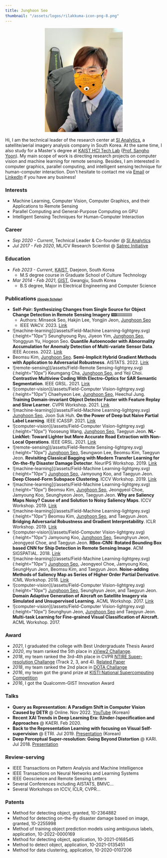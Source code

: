 ```yaml
---
title: Junghoon Seo
thumbnail: "/assets/logos/rilakkuma-icon-png-8.png"
---
```

<div style="text-align: center"><img src="/assets/YN2n7fI_.jpg" width="250" /></div>

Hi, I am the technical leader of the research center at [SI Analytics](https://www.si-analytics.ai/eng), a satellite/aerial imagery analysis company in South Korea. At the same time, I also study for a Master's degree at [KAIST HCI Tech Lab](https://hcitech.org/) ([Prof. Sangho Yoon](http://hcidesigner.weebly.com/)). My main scope of work is directing research projects on computer vision and machine learning for remote sensing. Besides, I am interested in computer graphics, parallel computing, and intelligent sensing technique for human-computer interaction. Don't hesitate to contact me via [Email](mailto:jhseo@si-analytics.ai) or [LinkedIn](https://www.linkedin.com/in/junghoon-seo/) if you have any business!

### Interests
* Machine Learning, Computer Vision, Computer Graphics, and their Applications to Remote Sensing
* Parallel Computing and General-Purpose Computing on GPU
* Intelligent Sensing Techniques for Human-Computer Interaction

### Career
* *Sep 2020 - Current*, Technical Leader & Co-founder @ [SI Analytics](https://www.si-analytics.ai/eng)
* *Jul 2017 - Feb 2020*, ML/CV Research Scientist @ [Satrec Initiative](https://www.satreci.com/)

### Education
* *Feb 2023 - Current*, [KAIST](https://www.kaist.ac.kr/en/), Daejeon, South Korea
  * M.S degree course in Graduate School of Culture Technology
* *Mar 2014 - Feb 2021*, [GIST](https://www.gist.ac.kr/en/main.html), Gwangju, South Korea
  * B.S degree, Major in Electrical Engineering and Computer Science

### Publications <span style="font-size:0.6em;">[(Google Scholar)](https://scholar.google.com/citations?user=9KBQk-YAAAAJ&hl=en)</span>
* **Self-Pair: Synthesizing Changes from Single Source for Object Change Detection in Remote Sensing Imagery** <img height="10" src="/assets/Field-Remote Sensing-lightgrey.svg" display="block">
  * Authors: Minseok Seo, Hakjin Lee, Yongjin Jeon, <U>Junghoon Seo</U>
  * IEEE WACV. 2023. [Link](https://openaccess.thecvf.com/content/WACV2023/html/Seo_Self-Pair_Synthesizing_Changes_From_Single_Source_for_Object_Change_Detection_WACV_2023_paper.html)
* ![machine-learning](/assets/Field-Machine Learning-lightgrey.svg){:height="10px"} Seunghyoung Ryu, Jiyeon Yim, <U>Junghoon Seo</U>, Yonggyun Yu, Hogeon Seo. **Quantile Autoencoder with Abnormality Accumulation for Anomaly Detection of Multi-variate Sensor Data**. IEEE Access. 2022. [Link](https://ieeexplore.ieee.org/abstract/document/9810961/)
* Beomsu Kim, <U>Junghoon Seo</U>. **Semi-Implicit Hybrid Gradient Methods with Application to Adversarial Robustness**. AISTATS. 2022. [Link](https://arxiv.org/abs/2202.10523)
* ![remote-sensing](/assets/Field-Remote Sensing-lightgrey.svg){:height="10px"} Keumgang Cha, <U>Junghoon Seo</U>, and Yeji Choi. **Contrastive Multiview Coding With Electro-Optics for SAR Semantic Segmentation**. IEEE GRSL. 2021. [Link](https://ieeexplore.ieee.org/abstract/document/9537157?casa_token=BKmjojS1rVUAAAAA:fGEfg34u8sfBOI0rtnaq2vs2wNbFGDr3cjH-Hr9zHkKWsNwaa1EsNywaRz62t6V4jABWErGoPg)
* ![computer-vision](/assets/Field-Computer Vision-lightgrey.svg){:height="10px"} Chaehyeon Lee, <U>Junghoon Seo</U>, Heechul Jung. **Training Domain-invariant Object Detector Faster with Feature Replay and Slow Learner**. CVPR Workshop. 2021. [Link](https://arxiv.org/abs/2105.14693)
* ![machine-learning](/assets/Field-Machine Learning-lightgrey.svg) <U>Junghoon Seo</U>, Joon Suk Huh. **On the Power of Deep but Naive Partial Label Learning**. IEEE ICASSP. 2021. [Link](https://arxiv.org/abs/2010.11600)
* ![computer-vision](/assets/Field-Computer Vision-lightgrey.svg){:height="10px"} Yooseung Wang, <U>Junghoon Seo</U>, Taegyun Jeon. **NL-LinkNet: Toward Lighter but More Accurate Road Extraction with Non-Local Operations**. IEEE GRSL. 2021. [Link](https://ieeexplore.ieee.org/document/9336223?fbclid=IwAR05z_8K7UWYGS5Wb6kJEg_1BMGC2BpTXsV0bI8cpCqCKeLWAm8UHFXsEOw)
* ![remote-sensing](/assets/Field-Remote Sensing-lightgrey.svg){:height="10px"} <U>Junghoon Seo</U>, Seungwon Lee, Beomsu Kim, Taegyun Jeon. **Revisiting Classical Bagging with Modern Transfer Learning for On-the-fly Disaster Damage Detector**. NeurIPS Workshop. 2019. [Link](https://arxiv.org/abs/1910.01911)
* ![machine-learning](/assets/Field-Machine Learning-lightgrey.svg){:height="10px"} <U>Junghoon Seo</U>, Jamyoung Koo, and Taegyun Jeon. **Deep Closed-Form Subspace Clustering**. ICCV Workshop. 2019. [Link](https://arxiv.org/abs/1908.09419)
* ![machine-learning](/assets/Field-Machine Learning-lightgrey.svg){:height="10px"} Beomsu Kim, <U>Junghoon Seo</U>, Jeongyeol Choe, Jamyoung Koo, Seunghyeon Jeon, Taegyun Jeon. **Why are Saliency Maps Noisy? Cause of and Solution to Noisy Saliency Maps**. ICCV Workshop. 2019. [Link](https://arxiv.org/abs/1902.04893)
* ![machine-learning](/assets/Field-Machine Learning-lightgrey.svg){:height="10px"} Beomsu Kim, <U>Junghoon Seo</U>, and Taegyun Jeon. **Bridging Adversarial Robustness and Gradient Interpretability**. ICLR Workshop. 2019. [Link](https://arxiv.org/abs/1903.11626)
* ![computer-vision](/assets/Field-Computer Vision-lightgrey.svg){:height="10px"} Jamyoung Koo, <U>Junghoon Seo</U>, Seunghyun Jeon, Jeongyeol Choe, and Taegyun Jeon. **RBox-CNN: Rotated Bounding Box based CNN for Ship Detection in Remote Sensing Image**. ACM SIGSPATIAL. 2018. [Link](https://dl.acm.org/citation.cfm?id=3274915)
* ![machine-learning](/assets/Field-Machine Learning-lightgrey.svg){:height="10px"} <U>Junghoon Seo</U>, Jeongyeol Choe, Jamyoung Koo, SeungHyun Jeon, Beomsu Kim, and Taegyun Jeon. **Noise-adding Methods of Saliency Map as Series of Higher Order Partial Derivative**. ICML Workshop. 2018. [Link](https://arxiv.org/abs/1806.03000)
* ![computer-vision](/assets/Field-Computer Vision-lightgrey.svg){:height="10px"} <U>Junghoon Seo</U>, Seunghyun Jeon, and Taegyun Jeon. **Domain Adaptive Generation of Aircraft on Satellite Imagery via Simulated and Unsupervised Learning.** ACML Workshop. 2017. [Link](https://arxiv.org/abs/1806.03002)
* ![computer-vision](/assets/Field-Computer Vision-lightgrey.svg){:height="10px"} Seunghyun Jeon, <U>Junghoon Seo</U> and Taegyun Jeon. **Multi-task Learning for Fine-grained Visual Classification of Aircraft.** ACML Workshop. 2017.

### Award
* *2021*, I graduated the college with Best Undergraduate Thesis Award
* *2020*, my team ranked the 5th place in [xView2 Challange](https://xview2.org/).
* *2018*, my team ranked the 3rd-4th place in CVPR [NTIRE Super-resolution Challange](https://data.vision.ee.ethz.ch/cvl/ntire18/) (Track 2, 3, and 4). [Related Paper](http://openaccess.thecvf.com/content_cvpr_2018_workshops/w13/html/Timofte_NTIRE_2018_Challenge_CVPR_2018_paper.html)
* *2018*, my team ranked the 2nd place in [DOTA Challange](https://captain-whu.github.io/DOTA/)
* *2016*, my team got the grand prize at [KISTI National Supercomputing Competition](https://webedu.ksc.re.kr/gallery.es?mid=a30501000000&bid=0008&tag=&b_list=12&act=view&list_no=57&nPage=1&vlist_no_npage=0&keyField=&keyWord=&orderby=)
* *2016*, I got the Qualcomm-GIST Innovation Award

### Talks
* **Query as Representation: A Paradigm Shift in Computer Vision Caused by DETR** @ Online. Nov 2022. [YouTube](https://www.youtube.com/watch?v=7Eq8WyKWjU0&t=3491s) (Korean)
* **Recent XAI Trends in Deep Learning Era: (Under-)specification and Approaches** @ KAERI. Feb 2020.
* **Back to the Representation Learning with focusing on Visual Self-supervision** @ ETRI. Jul 2019. [Presentation](https://drive.google.com/file/d/12vu4arZQQvwT8f7GJLI99_YIJCkl3BL-/view?usp=sharing) (Korean)
* **Deep Perceptual Super-resolution: Going Beyond Distortion** @ KARI. Jul 2018. [Presentation](https://drive.google.com/file/d/1JN0afRsnPfBgKWicPPg4hGKkBiLr_42M/view?usp=sharing)

### Review-serving
* IEEE Transactions on Pattern Analysis and Machine Intelligence
* IEEE Transactions on Neural Networks and Learning Systems
* IEEE Geoscience and Remote Sensing Letters
* Several Conferences including AISTATS, BMVC...
* Several Workshops on ICCV, ICLR, CVPR...

### Patents
* Method for detecting object, granted, 10-2364882
* Method for detecting on-the-fly disaster damage based on image, granted, 10-2255998
* Method of training object prediction models using ambiguous labels, application, 10-2022-0000169
* Method for detecting object, application, 10-2021-0168545
* Method to detect object, application, 10-2021-0135451
* Method for data clustering, application, 10-2020-0107206
